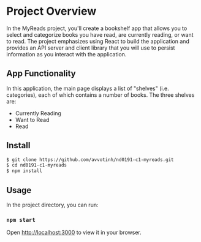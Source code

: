 # Project Overview

In the MyReads project, you'll create a bookshelf app that allows you to select and categorize books you have read, are currently reading, or want to read. The project emphasizes using React to build the application and provides an API server and client library that you will use to persist information as you interact with the application.

## App Functionality

In this application, the main page displays a list of "shelves" (i.e. categories), each of which contains a number of books. The three shelves are:

- Currently Reading
- Want to Read
- Read

## Install

```bash
$ git clone https://github.com/avvotinh/nd0191-c1-myreads.git
$ cd nd0191-c1-myreads
$ npm install
```

## Usage

In the project directory, you can run:

### `npm start`

Open [http://localhost:3000](http://localhost:3000) to view it in your browser.
